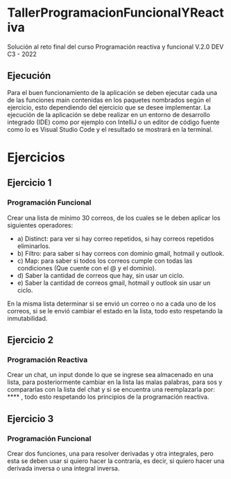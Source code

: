 # TallerProgramacionFuncionalYReactiva
Solución al reto final del curso Programación reactiva y funcional V.2.0 DEV C3 - 2022

## Ejecución

Para el buen funcionamiento de la aplicación se deben ejecutar cada una de las funciones main contenidas en los paquetes nombrados según el ejercicio, esto dependiendo del ejercicio que se desee implementar. La ejecución de la aplicación se debe realizar en un entorno de desarrollo integrado (IDE) como por ejemplo con IntelliJ o un editor de código fuente como lo es Visual Studio Code y el resultado se mostrará en la terminal.

# Ejercicios
## Ejercicio 1
### Programación Funcional

Crear una lista de mínimo 30 correos, de los cuales se le deben aplicar los siguientes operadores:

- a) Distinct: para ver si hay correo repetidos, si hay correos repetidos eliminarlos.
- b) Filtro: para saber si hay correos con dominio gmail, hotmail y outlook.
- c) Map: para saber si todos los correos cumple con todas las condiciones (Que cuente con el @ y el dominio).
- d) Saber la cantidad de correos que hay, sin usar un ciclo.
- e) Saber la cantidad de correos gmail, hotmail y outlook sin usar un ciclo.

En la misma lista determinar si se envió un correo o no a cada uno de los correos, si se le envió cambiar el estado en la lista, todo esto respetando la inmutabilidad.

## Ejercicio 2
### Programación Reactiva

Crear un chat, un input donde lo que se ingrese sea almacenado en una lista, para posteriormente cambiar en la lista las malas palabras, para sos y compararlas con la lista del chat y si se encuentra una reemplazarla por: **** , todo esto respetando los principios de la programación reactiva.

## Ejercicio 3
### Programación Funcional

Crear dos funciones, una para resolver derivadas y otra integrales, pero esta se deben usar si quiero hacer la contraria, es decir, si quiero hacer una derivada inversa o una integral inversa.


